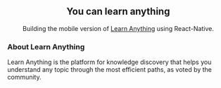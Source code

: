<div align="center">
<h2>You can learn anything</h2>
<p>Building the mobile version of <a href="https://learn-anything.xyz/">Learn Anything</a> using React-Native.</p>
</div>
<h3> About Learn Anything </h3>
Learn Anything is the platform for knowledge discovery that helps you understand any topic through the most efficient paths, as voted by the community.
